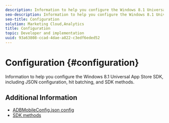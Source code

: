 ```yaml
---
description: Information to help you configure the Windows 8.1 Universal App Store SDK, including JSON configuration, hit batching, and SDK methods.
seo-description: Information to help you configure the Windows 8.1 Universal App Store SDK, including JSON configuration, hit batching, and SDK methods.
seo-title: Configuration
solution: Marketing Cloud,Analytics
title: Configuration
topic: Developer and implementation
uuid: 93a63808-ccad-4dae-a822-c3edf6eded52
---
```


# Configuration {#configuration}

Information to help you configure the Windows 8.1 Universal App Store SDK, including JSON configuration, hit batching, and SDK methods.

## Additional Information

* [ADBMobileConfig.json config](/help/windows-appstore/c-configuration/c.json.md)
* [SDK methods](/help/windows-appstore/c-configuration/methods.md)
